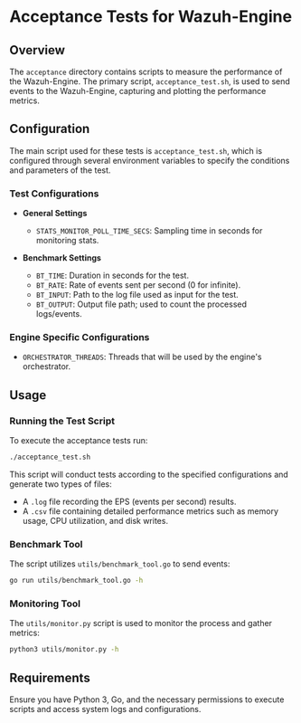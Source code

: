 # Acceptance Tests for Wazuh-Engine

## Overview

The `acceptance` directory contains scripts to measure the performance of the Wazuh-Engine. The primary script, `acceptance_test.sh`, is used to send events to the Wazuh-Engine, capturing and plotting the performance metrics.

## Configuration

The main script used for these tests is `acceptance_test.sh`, which is configured through several environment variables to specify the conditions and parameters of the test.

### Test Configurations

- **General Settings**
  - `STATS_MONITOR_POLL_TIME_SECS`: Sampling time in seconds for monitoring stats.

- **Benchmark Settings**
  - `BT_TIME`: Duration in seconds for the test.
  - `BT_RATE`: Rate of events sent per second (0 for infinite).
  - `BT_INPUT`: Path to the log file used as input for the test.
  - `BT_OUTPUT`: Output file path; used to count the processed logs/events.

### Engine Specific Configurations
  - `ORCHESTRATOR_THREADS`: Threads that will be used by the engine's orchestrator.

## Usage

### Running the Test Script

To execute the acceptance tests run:

```bash
./acceptance_test.sh
```

This script will conduct tests according to the specified configurations and generate two types of files:
- A `.log` file recording the EPS (events per second) results.
- A `.csv` file containing detailed performance metrics such as memory usage, CPU utilization, and disk writes.

### Benchmark Tool

The script utilizes `utils/benchmark_tool.go` to send events:

```bash
go run utils/benchmark_tool.go -h
```

### Monitoring Tool

The `utils/monitor.py` script is used to monitor the process and gather metrics:

```bash
python3 utils/monitor.py -h
```


## Requirements

Ensure you have Python 3, Go, and the necessary permissions to execute scripts and access system logs and configurations.
